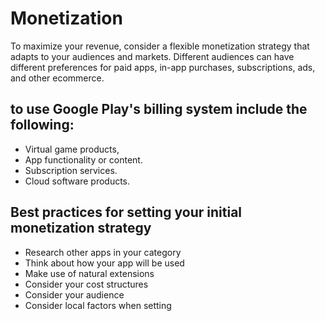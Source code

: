 # Monetization

To maximize your revenue, consider a flexible monetization strategy that adapts to your audiences and markets.
Different audiences can have different preferences for paid apps, in-app purchases, 
subscriptions, ads, and other ecommerce.

## to use Google Play's billing system include the following:

- Virtual game products,
- App functionality or content.
- Subscription services.
- Cloud software products.

## Best practices for setting your initial monetization strategy

- Research other apps in your category
- Think about how your app will be used
- Make use of natural extensions
- Consider your cost structures
- Consider your audience
- Consider local factors when setting

